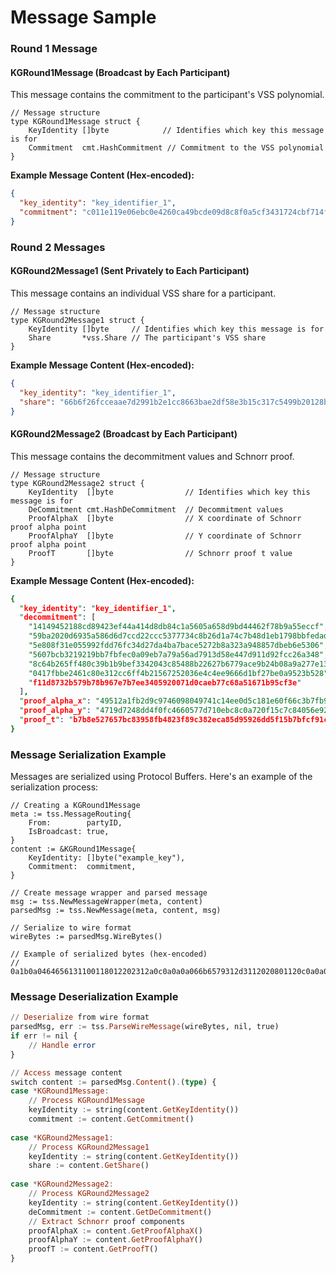 # Message Sample

### Round 1 Message

#### KGRound1Message (Broadcast by Each Participant)

This message contains the commitment to the participant's VSS polynomial.

```plain
// Message structure
type KGRound1Message struct {
    KeyIdentity []byte            // Identifies which key this message is for
    Commitment  cmt.HashCommitment // Commitment to the VSS polynomial
}
```

**Example Message Content (Hex-encoded):**

```json
{
  "key_identity": "key_identifier_1",
  "commitment": "c011e119e06ebc0e4260ca49bcde09d8c8f0a5cf3431724cbf714f0e5431bc23"
}
```

###   

### Round 2 Messages

####   

#### KGRound2Message1 (Sent Privately to Each Participant)

This message contains an individual VSS share for a participant.

```plain
// Message structure
type KGRound2Message1 struct {
    KeyIdentity []byte     // Identifies which key this message is for
    Share       *vss.Share // The participant's VSS share
}
```

**Example Message Content (Hex-encoded):**

```json
{
  "key_identity": "key_identifier_1",
  "share": "66b6f26fcceaae7d2991b2e1cc8663bae2df58e3b15c317c5499b20128b30d9b22"
}
```

####   

#### KGRound2Message2 (Broadcast by Each Participant)

This message contains the decommitment values and Schnorr proof.

```plain
// Message structure
type KGRound2Message2 struct {
    KeyIdentity  []byte                // Identifies which key this message is for
    DeCommitment cmt.HashDeCommitment  // Decommitment values
    ProofAlphaX  []byte                // X coordinate of Schnorr proof alpha point
    ProofAlphaY  []byte                // Y coordinate of Schnorr proof alpha point
    ProofT       []byte                // Schnorr proof t value
}
```

**Example Message Content (Hex-encoded):**

```prolog
{
  "key_identity": "key_identifier_1",
  "decommitment": [
    "14149452188cd89423ef44a414d8db84c1a5605a658d9bd44462f78b9a55eccf",
    "59ba2020d6935a586d6d7ccd22ccc5377734c8b26d1a74c7b48d1eb1798bbfedad7",
    "5e808f31e055992fdd76fc34d27da4ba7bace5272b8a323a948857dbeb6e5306",
    "5607bcb3219219bb7fbfec0a09eb7a79a56ad7913d58e447d911d92fcc26a348",
    "8c64b265ff480c39b1b9bef3342043c85488b22627b6779ace9b24b08a9a277e13",
    "0417fbbe2461c80e312cc6ff4b21567252036e4c4ee9666d1bf27be0a9523b528",
    "f11d8732b579b78b967e7b7ee3405920071d0caeb77c68a51671b95cf3e"
  ],
  "proof_alpha_x": "49512a1fb2d9c9746098049741c14ee0d5c181e60f66c3b7fb91474688b242723838",
  "proof_alpha_y": "4719d7248dd4f0fc4660577d710ebc8c0a720f15c7c84056e9260277ff99278d",
  "proof_t": "b7b8e527657bc83958fb4823f89c382eca85d95926dd5f15b7bfcf91c940f20a"
}
```

###   

### Message Serialization Example

Messages are serialized using Protocol Buffers. Here's an example of the serialization process:

```plain
// Creating a KGRound1Message
meta := tss.MessageRouting{
    From:        partyID,
    IsBroadcast: true,
}
content := &KGRound1Message{
    KeyIdentity: []byte("example_key"),
    Commitment:  commitment,
}

// Create message wrapper and parsed message
msg := tss.NewMessageWrapper(meta, content)
parsedMsg := tss.NewMessage(meta, content, msg)

// Serialize to wire format
wireBytes := parsedMsg.WireBytes()

// Example of serialized bytes (hex-encoded)
// 0a1b0a0464656131100118012202312a0c0a0a0a066b6579312d3112020801120c0a0a0a066b6579312d32...
```

###   

### Message Deserialization Example

```haskell
// Deserialize from wire format
parsedMsg, err := tss.ParseWireMessage(wireBytes, nil, true)
if err != nil {
    // Handle error
}

// Access message content
switch content := parsedMsg.Content().(type) {
case *KGRound1Message:
    // Process KGRound1Message
    keyIdentity := string(content.GetKeyIdentity())
    commitment := content.GetCommitment()
    
case *KGRound2Message1:
    // Process KGRound2Message1
    keyIdentity := string(content.GetKeyIdentity())
    share := content.GetShare()
    
case *KGRound2Message2:
    // Process KGRound2Message2
    keyIdentity := string(content.GetKeyIdentity())
    deCommitment := content.GetDeCommitment()
    // Extract Schnorr proof components
    proofAlphaX := content.GetProofAlphaX()
    proofAlphaY := content.GetProofAlphaY()
    proofT := content.GetProofT()
}
```